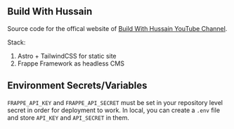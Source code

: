 ## Build With Hussain

Source code for the offical website of [Build With Hussain YouTube Channel](https://youtube.com/@buildwithhussain).

Stack:

1. Astro + TailwindCSS for static site
2. Frappe Framework as headless CMS

## Environment Secrets/Variables

`FRAPPE_API_KEY` and `FRAPPE_API_SECRET` must be set in your repository level secret in order for deployment to work. In local, you can create a `.env` file and store `API_KEY` and `API_SECRET` in them.